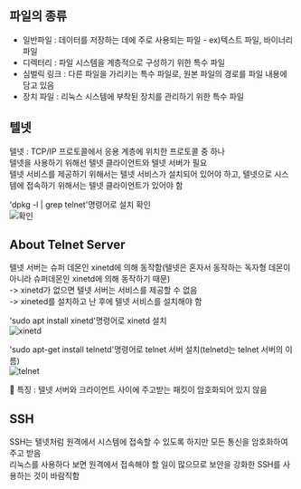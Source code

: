 파일의 종류
--------
+ 일반파일 : 데이터를 저장하는 데에 주로 사용되는 파일 - ex)텍스트 파일, 바이너리 파일
+ 디렉터리 : 파일 시스템을 계층적으로 구성하기 위한 특수 파일
+ 심벌릭 링크 : 다른 파일을 가리키는 특수 파일로, 원본 파일의 경로를 파일 내용에 담고 있음
+ 장치 파일 : 리눅스 시스템에 부착된 장치를 관리하기 위한 특수 파일

텔넷
---
텔넷 : TCP/IP 프로토콜에서 응용 계층에 위치한 프로토콜 중 하나   
텔넷을 사용하기 위해선 텔넷 클라이언트와 텔넷 서버가 필요   
텔넷 서비스를 제공하기 위해서는 텔넷 서비스가 설치되어 있어야 하고, 텔넷으로 시스템에 접속하기 위해서는 텔넷 클라이언트가 있어야 함   

'dpkg -l | grep telnet'명령어로 설치 확인   
![확인](https://ifh.cc/g/DvVMC4.png)

About Telnet Server
-------------------
텔넷 서버는 슈퍼 데몬인 xinetd에 의해 동작함(텔넷은 혼자서 동작하는 독자형 데몬이 아니라 슈퍼데몬인 xinetd에 의해 동작하기 때문)   
-> xinetd가 없으면 텔넷 서버는 서비스를 제공할 수 없음   
-> xineted를 설치하고 난 후에 텔넷 서비스를 설치해야 함   

'sudo apt install xinetd'명령어로 xinetd 설치   
![xinetd](https://ifh.cc/g/cC4fbk.jpg)

'sudo apt-get install telnetd'명령어로 telnet 서버 설치(telnetd는 telnet 서버의 이름)   
![telnet](https://ifh.cc/g/mIqcPw.jpg)

📌 특징 : 텔넷 서버와 크라이언트 사이에 주고받는 패킷이 암호화되어 있지 않음   

SSH
---
SSH는 텔넷처럼 원격에서 시스템에 접속할 수 있도록 하지만 모든 통신을 암호화하여 주고 받음   
리눅스를 사용하다 보면 원격에서 접속해야 할 일이 많으므로 보안을 강화한 SSH를 사용하는 것이 바람직함

